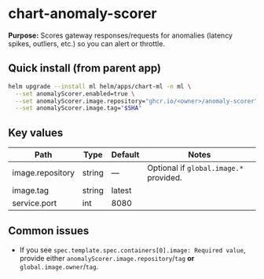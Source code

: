 # chart-anomaly-scorer

**Purpose:** Scores gateway responses/requests for anomalies (latency spikes, outliers, etc.) so you can alert or throttle.

## Quick install (from parent app)
```bash
helm upgrade --install ml helm/apps/chart-ml -n ml \
  --set anomalyScorer.enabled=true \
  --set anomalyScorer.image.repository="ghcr.io/<owner>/anomaly-scorer" \
  --set anomalyScorer.image.tag="$SHA"
```

## Key values
| Path | Type | Default | Notes |
|------|------|---------|------|
| image.repository | string | — | Optional if `global.image.*` provided. |
| image.tag        | string | latest |  |
| service.port     | int    | 8080 |  |

## Common issues
- If you see `spec.template.spec.containers[0].image: Required value`, provide either `anomalyScorer.image.repository`/`tag` **or** `global.image.owner`/`tag`.
